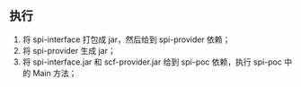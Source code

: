  ## 执行
1. 将 spi-interface 打包成 jar，然后给到 spi-provider 依赖；
2. 将 spi-provider 生成 jar；
3. 将 spi-interface.jar 和 scf-provider.jar 给到 spi-poc 依赖，执行 spi-poc 中的 Main 方法；